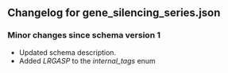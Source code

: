## Changelog for gene_silencing_series.json

### Minor changes since schema version 1

* Updated schema description.
* Added *LRGASP* to the *internal_tags* enum
